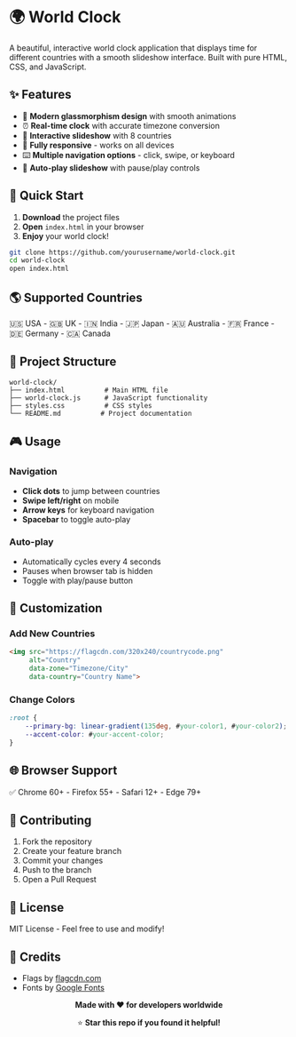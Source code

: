 # 🌍 World Clock 

A beautiful, interactive world clock application that displays time for different countries with a smooth slideshow interface. Built with pure HTML, CSS, and JavaScript.

<!-- Add your screenshot -->

## ✨ Features

- 🎨 **Modern glassmorphism design** with smooth animations
- ⏰ **Real-time clock** with accurate timezone conversion
- 🎠 **Interactive slideshow** with 8 countries
- 📱 **Fully responsive** - works on all devices
- ⌨️ **Multiple navigation options** - click, swipe, or keyboard
- 🎯 **Auto-play slideshow** with pause/play controls


## 🚀 Quick Start

1. **Download** the project files
2. **Open** `index.html` in your browser
3. **Enjoy** your world clock!
```bash
git clone https://github.com/yourusername/world-clock.git
cd world-clock
open index.html
```


## 🌎 Supported Countries

🇺🇸 USA -  🇬🇧 UK -  🇮🇳 India -  🇯🇵 Japan -  🇦🇺 Australia -  🇫🇷 France -  🇩🇪 Germany -  🇨🇦 Canada

## 📁 Project Structure

```
world-clock/
├── index.html          # Main HTML file
├── world-clock.js      # JavaScript functionality
├── styles.css          # CSS styles 
└── README.md          # Project documentation
```


## 🎮 Usage

### Navigation

- **Click dots** to jump between countries
- **Swipe left/right** on mobile
- **Arrow keys** for keyboard navigation
- **Spacebar** to toggle auto-play


### Auto-play

- Automatically cycles every 4 seconds
- Pauses when browser tab is hidden
- Toggle with play/pause button


## 🎨 Customization

### Add New Countries

```html
<img src="https://flagcdn.com/320x240/countrycode.png" 
     alt="Country" 
     data-zone="Timezone/City" 
     data-country="Country Name">
```


### Change Colors

```css
:root {
    --primary-bg: linear-gradient(135deg, #your-color1, #your-color2);
    --accent-color: #your-accent-color;
}
```


## 🌐 Browser Support

✅ Chrome 60+ -  Firefox 55+ -  Safari 12+ -  Edge 79+

## 🤝 Contributing

1. Fork the repository
2. Create your feature branch
3. Commit your changes
4. Push to the branch
5. Open a Pull Request

## 📄 License

MIT License - Feel free to use and modify!

## 🙏 Credits

- Flags by [flagcdn.com](https://flagcdn.com)
- Fonts by [Google Fonts](https://fonts.google.com)

<div align="center">

**Made with ❤️ for developers worldwide**

⭐ **Star this repo if you found it helpful!**

</div>
